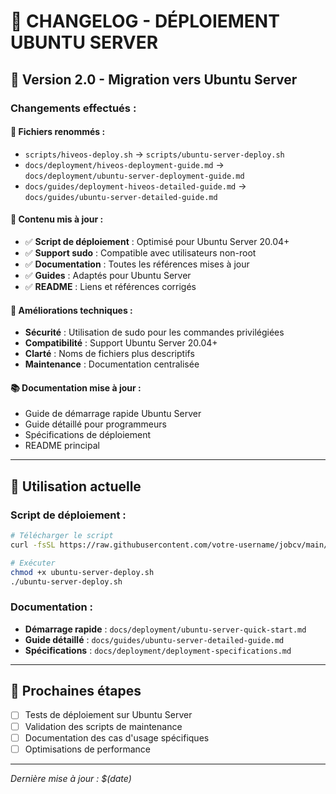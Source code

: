 # 📝 CHANGELOG - DÉPLOIEMENT UBUNTU SERVER

## 🔄 Version 2.0 - Migration vers Ubuntu Server

### **Changements effectués :**

#### **📁 Fichiers renommés :**
- `scripts/hiveos-deploy.sh` → `scripts/ubuntu-server-deploy.sh`
- `docs/deployment/hiveos-deployment-guide.md` → `docs/deployment/ubuntu-server-deployment-guide.md`
- `docs/guides/deployment-hiveos-detailed-guide.md` → `docs/guides/ubuntu-server-detailed-guide.md`

#### **📝 Contenu mis à jour :**
- ✅ **Script de déploiement** : Optimisé pour Ubuntu Server 20.04+
- ✅ **Support sudo** : Compatible avec utilisateurs non-root
- ✅ **Documentation** : Toutes les références mises à jour
- ✅ **Guides** : Adaptés pour Ubuntu Server
- ✅ **README** : Liens et références corrigés

#### **🔧 Améliorations techniques :**
- **Sécurité** : Utilisation de sudo pour les commandes privilégiées
- **Compatibilité** : Support Ubuntu Server 20.04+
- **Clarté** : Noms de fichiers plus descriptifs
- **Maintenance** : Documentation centralisée

#### **📚 Documentation mise à jour :**
- Guide de démarrage rapide Ubuntu Server
- Guide détaillé pour programmeurs
- Spécifications de déploiement
- README principal

---

## 🎯 **Utilisation actuelle**

### **Script de déploiement :**
```bash
# Télécharger le script
curl -fsSL https://raw.githubusercontent.com/votre-username/jobcv/main/scripts/ubuntu-server-deploy.sh -o ubuntu-server-deploy.sh

# Exécuter
chmod +x ubuntu-server-deploy.sh
./ubuntu-server-deploy.sh
```

### **Documentation :**
- **Démarrage rapide** : `docs/deployment/ubuntu-server-quick-start.md`
- **Guide détaillé** : `docs/guides/ubuntu-server-detailed-guide.md`
- **Spécifications** : `docs/deployment/deployment-specifications.md`

---

## 🚀 **Prochaines étapes**

- [ ] Tests de déploiement sur Ubuntu Server
- [ ] Validation des scripts de maintenance
- [ ] Documentation des cas d'usage spécifiques
- [ ] Optimisations de performance

---

*Dernière mise à jour : $(date)*


